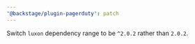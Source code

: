 ```yaml
---
'@backstage/plugin-pagerduty': patch
---
```


Switch `luxon` dependency range to be `^2.0.2` rather than `2.0.2`.

